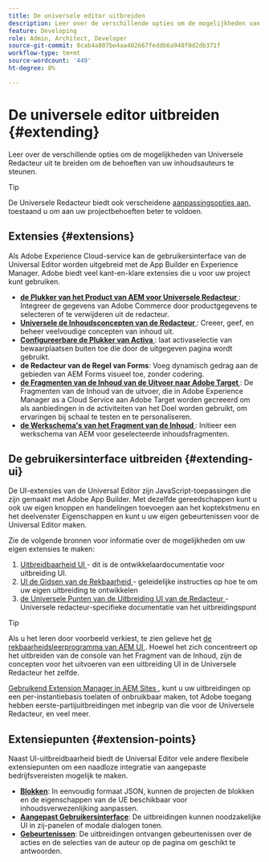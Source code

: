 ```yaml
---
title: De universele editor uitbreiden
description: Leer over de verschillende opties om de mogelijkheden van Universele Redacteur uit te breiden om de behoeften van uw inhoudsauteurs te steunen.
feature: Developing
role: Admin, Architect, Developer
source-git-commit: 0cab4a807be4aa402667feddb6a948f0d2db371f
workflow-type: tm+mt
source-wordcount: '449'
ht-degree: 0%

---
```



# De universele editor uitbreiden {#extending}

Leer over de verschillende opties om de mogelijkheden van Universele Redacteur uit te breiden om de behoeften van uw inhoudsauteurs te steunen.

>[!TIP]
>
>De Universele Redacteur biedt ook verscheidene [ aanpassingsopties aan, ](/help/implementing/universal-editor/customizing.md) toestaand u om aan uw projectbehoeften beter te voldoen.

## Extensies {#extensions}

Als Adobe Experience Cloud-service kan de gebruikersinterface van de Universal Editor worden uitgebreid met de App Builder en Experience Manager. Adobe biedt veel kant-en-klare extensies die u voor uw project kunt gebruiken.

* **[de Plukker van het Product van AEM voor Universele Redacteur ](https://developer.adobe.com/uix/docs/extension-manager/extension-developed-by-adobe/ue-product-picker/)**: Integreer de gegevens van Adobe Commerce door productgegevens te selecteren of te verwijderen uit de redacteur.
* **[Universele de Inhoudsconcepten van de Redacteur ](https://developer.adobe.com/uix/docs/extension-manager/extension-developed-by-adobe/universal-editor-content-drafts/)**: Creeer, geef, en beheer veelvoudige concepten van inhoud uit.
* **[Configureerbare de Plukker van Activa ](https://developer.adobe.com/uix/docs/extension-manager/extension-developed-by-adobe/configurable-asset-picker/)**: laat activaselectie van bewaarplaatsen buiten toe die door de uitgegeven pagina wordt gebruikt.
* **de Redacteur van de Regel van Forms**: Voeg dynamisch gedrag aan de gebieden van AEM Forms visueel toe, zonder codering.
* **[de Fragmenten van de Inhoud van de Uitvoer naar Adobe Target ](https://developer.adobe.com/uix/docs/extension-manager/extension-developed-by-adobe/exporting-content-fragment-to-adobe-target/)**: De Fragmenten van de Inhoud van de uitvoer, die in Adobe Experience Manager as a Cloud Service aan Adobe Target worden gecreeerd om als aanbiedingen in de activiteiten van het Doel worden gebruikt, om ervaringen bij schaal te testen en te personaliseren.
* **[de Werkschema&#39;s van het Fragment van de Inhoud ](https://developer.adobe.com/uix/docs/extension-manager/extension-developed-by-adobe/content-fragments-workflows/)**: Initieer een werkschema van AEM voor geselecteerde inhoudsfragmenten.

## De gebruikersinterface uitbreiden {#extending-ui}

De UI-extensies van de Universal Editor zijn JavaScript-toepassingen die zijn gemaakt met Adobe App Builder. Met dezelfde gereedschappen kunt u ook uw eigen knoppen en handelingen toevoegen aan het koptekstmenu en het deelvenster Eigenschappen en kunt u uw eigen gebeurtenissen voor de Universal Editor maken.

Zie de volgende bronnen voor informatie over de mogelijkheden om uw eigen extensies te maken:

1. [ Uitbreidbaarheid UI ](https://developer.adobe.com/uix/docs/) - dit is de ontwikkelaardocumentatie voor uitbreiding UI.
1. [ UI de Gidsen van de Rekbaarheid ](https://developer.adobe.com/uix/docs/guides/) - geleidelijke instructies op hoe te om uw eigen uitbreiding te ontwikkelen
1. [ de Universele Punten van de Uitbreiding UI van de Redacteur ](https://developer.adobe.com/uix/docs/services/aem-universal-editor/) - Universele redacteur-specifieke documentatie van het uitbreidingspunt

>[!TIP]
>
>Als u het leren door voorbeeld verkiest, te zien gelieve het [ de rekbaarheidsleerprogramma van AEM UI ](https://experienceleague.adobe.com/nl/docs/experience-manager-learn/cloud-service/developing/extensibility/ui/overview). Hoewel het zich concentreert op het uitbreiden van de console van het Fragment van de Inhoud, zijn de concepten voor het uitvoeren van een uitbreiding UI in de Universele Redacteur het zelfde.

[ Gebruikend Extension Manager in AEM Sites ](https://developer.adobe.com/uix/docs/extension-manager/), kunt u uw uitbreidingen op een per-instantiebasis toelaten of onbruikbaar maken, tot Adobe toegang hebben eerste-partijuitbreidingen met inbegrip van die voor de Universele Redacteur, en veel meer.

## Extensiepunten {#extension-points}

Naast UI-uitbreidbaarheid biedt de Universal Editor vele andere flexibele extensiepunten om een naadloze integratie van aangepaste bedrijfsvereisten mogelijk te maken.

* **[Blokken](/help/edge/developer/block-collection.md)**: In eenvoudig formaat JSON, kunnen de projecten de blokken en de eigenschappen van de UE beschikbaar voor inhoudsverwezenlijking aanpassen.
* **[Aangepast Gebruikersinterface](#extending-ui)**: De uitbreidingen kunnen noodzakelijke UI in zij-panelen of modale dialogen tonen.
* **[Gebeurtenissen](/help/implementing/universal-editor/events.md)**: De uitbreidingen ontvangen gebeurtenissen over de acties en de selecties van de auteur op de pagina om geschikt te antwoorden.

